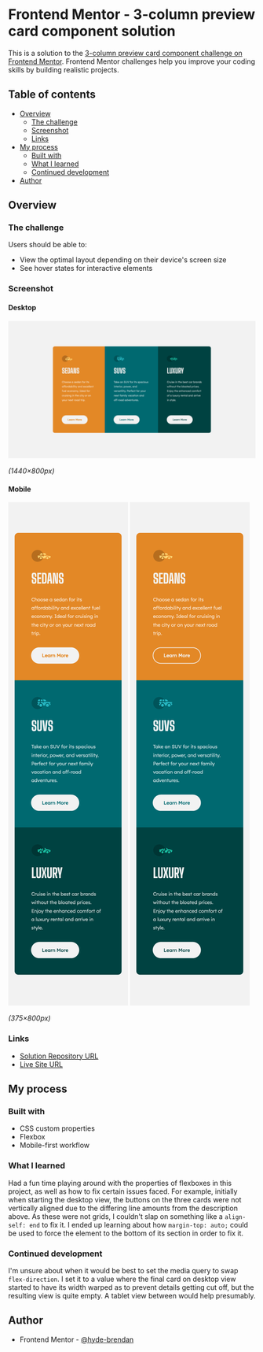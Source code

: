 # Frontend Mentor - 3-column preview card component solution

This is a solution to the [3-column preview card component challenge on Frontend Mentor](https://www.frontendmentor.io/challenges/3column-preview-card-component-pH92eAR2-). Frontend Mentor challenges help you improve your coding skills by building realistic projects. 

## Table of contents

- [Overview](#overview)
  - [The challenge](#the-challenge)
  - [Screenshot](#screenshot)
  - [Links](#links)
- [My process](#my-process)
  - [Built with](#built-with)
  - [What I learned](#what-i-learned)
  - [Continued development](#continued-development)
- [Author](#author)

## Overview

### The challenge

Users should be able to:

- View the optimal layout depending on their device's screen size
- See hover states for interactive elements

### Screenshot

#### Desktop
![Desktop solution](screenshots/solution-desktop.png)

_(1440×800px)_

#### Mobile
![Mobile solution](screenshots/solution-mobile.png)
![Mobile solution w/ hover](screenshots/solution-active.png)

_(375×800px)_

### Links

- [Solution Repository URL](https://github.com/hyde-brendan/hyde-brendan.github.io/tree/main/frontend-mentor/3-column-preview-card-component)
- [Live Site URL](https://hyde-brendan.github.io/frontend-mentor/3-column-preview-card-component/index)

## My process

### Built with

- CSS custom properties
- Flexbox
- Mobile-first workflow

### What I learned

Had a fun time playing around with the properties of flexboxes in this project, as well as how to fix certain issues faced. For example, initially when starting the desktop view, the buttons on the three cards were not vertically aligned due to the differing line amounts from the description above. As these were not grids, I couldn't slap on something like a `align-self: end` to fix it. I ended up learning about how `margin-top: auto;` could be used to force the element to the bottom of its section in order to fix it.

### Continued development

I'm unsure about when it would be best to set the media query to swap `flex-direction`. I set it to a value where the final card on desktop view started to have its width warped as to prevent details getting cut off, but the resulting view is quite empty. A tablet view between would help presumably.

## Author

- Frontend Mentor - [@hyde-brendan](https://www.frontendmentor.io/profile/hyde-brendan)
